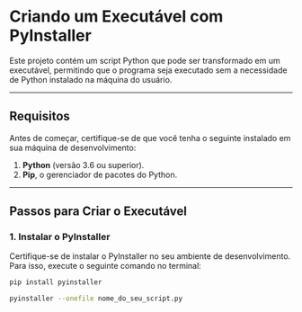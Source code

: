 # Criando um Executável com PyInstaller

Este projeto contém um script Python que pode ser transformado em um executável, permitindo que o programa seja executado sem a necessidade de Python instalado na máquina do usuário.

---

## **Requisitos**

Antes de começar, certifique-se de que você tenha o seguinte instalado em sua máquina de desenvolvimento:

1. **Python** (versão 3.6 ou superior).
2. **Pip**, o gerenciador de pacotes do Python.

---

## **Passos para Criar o Executável**

### 1. Instalar o PyInstaller
Certifique-se de instalar o PyInstaller no seu ambiente de desenvolvimento. Para isso, execute o seguinte comando no terminal:

```bash
pip install pyinstaller

pyinstaller --onefile nome_do_seu_script.py
